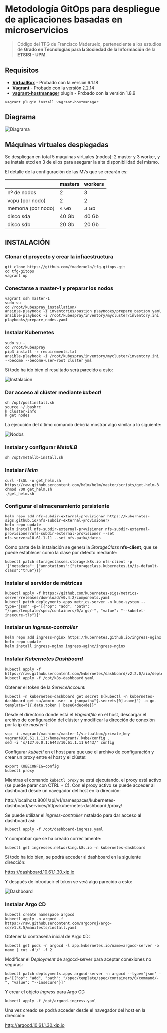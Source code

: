 # Metodología GitOps para despliegue de aplicaciones basadas en microservicios
>Código del TFG de Francisco Maderuelo, perteneciente a los estudios de **Grado en Tecnologías para la Sociedad de la Información** de la **ETSISI - UPM**.

## Requisitos
* **[VirtualBox](https://www.virtualbox.org/wiki/Downloads)** - Probado con la versión 6.1.18
* **[Vagrant](https://www.vagrantup.com/downloads)** - Probado con la versión 2.2.14
* **[vagrant-hostmanager](https://github.com/devopsgroup-io/vagrant-hostmanager)** plugin - Probado con la versión 1.8.9
```
vagrant plugin install vagrant-hostmanager
```
## Diagrama

![Diagrama](/images/k8s-cluster.png)

## Máquinas virtuales desplegadas
Se despliegan en total 5 máquinas virtuales (nodos): 2 master y 3 worker, y se instala etcd en 3 de ellos para asegurar la alta disponibilidad del mismo.

El detalle de la configuración de las MVs que se crearán es:

| |masters|workers
-----|-----|-----
nº de nodos|2|3
vcpu (por nodo)|2|2
memoria (por nodo)|4 Gb| 3 Gb
disco sda|40 Gb|40 Gb
disco sdb|20 Gb|20 Gb

## INSTALACIÓN
### Clonar el proyecto y crear la infraestructura
```
git clone https://github.com/fmaderuelo/tfg-gitops.git
cd tfg-gitops
vagrant up
```
### Conectarse a master-1 y preparar los nodos
```
vagrant ssh master-1
sudo su
cd /root/kubespray_installation/
ansible-playbook -i inventories/bastion playbooks/prepare_bastion.yaml
ansible-playbook -i /root/kubespray/inventory/mycluster/inventory.ini playbooks/prepare_nodes.yaml

```
### Instalar Kubernetes
```
sudo su -
cd /root/kubespray
pip3 install -r requirements.txt
ansible-playbook -i /root/kubespray/inventory/mycluster/inventory.ini --become --become-user=root cluster.yml
```
Si todo ha ido bien el resultado será parecido a esto:

![Instalacion](/images/k8s-installation.png)

### Dar acceso al clúster mediante *kubectl*
```
sh /opt/postinstall.sh
source ~/.bashrc
k cluster-info
k get nodes
```
La ejecución del último comando debería mostrar algo similar a lo siguiente:

![Nodos](/images/k8s-nodes.png)

### Instalar y configurar *MetalLB*
```
sh /opt/metallb-install.sh
```
### Instalar *Helm*
```
curl -fsSL -o get_helm.sh https://raw.githubusercontent.com/helm/helm/master/scripts/get-helm-3
chmod 700 get_helm.sh
./get_helm.sh
```
### Configurar el almacenamiento persistente
```
helm repo add nfs-subdir-external-provisioner https://kubernetes-sigs.github.io/nfs-subdir-external-provisioner/
helm repo update
helm install nfs-subdir-external-provisioner nfs-subdir-external-provisioner/nfs-subdir-external-provisioner --set nfs.server=10.61.1.11 --set nfs.path=/datos
```
Como parte de la instalación se genera la *StorageClass* **nfs-client**, que se puede establecer como la clase por defecto mediante:
```
kubectl patch storageclasses.storage.k8s.io nfs-client -p '{"metadata": {"annotations":{"storageclass.kubernetes.io/is-default-class":"true"}}}'
```
### Instalar el servidor de métricas
```
kubectl apply -f https://github.com/kubernetes-sigs/metrics-server/releases/download/v0.4.2/components.yaml
kubectl patch deployments.apps metrics-server -n kube-system --type='json' -p='[{"op": "add", "path": "/spec/template/spec/containers/0/args/-", "value": "--kubelet-insecure-tls"}]'
```
### Instalar un *ingress-controller*
```
helm repo add ingress-nginx https://kubernetes.github.io/ingress-nginx
helm repo update
helm install ingress-nginx ingress-nginx/ingress-nginx
```
### Instalar *Kubernetes Dashboard*
```
kubectl apply -f https://raw.githubusercontent.com/kubernetes/dashboard/v2.2.0/aio/deploy/recommended.yaml
kubectl apply -f /opt/k8s-dashboard.yaml
```
Obtener el token de la *ServiceAccount*:
```
kubectl -n kubernetes-dashboard get secret $(kubectl -n kubernetes-dashboard get sa/admin-user -o jsonpath="{.secrets[0].name}") -o go-template="{{.data.token | base64decode}}"
```
Desde el directorio donde está el *Vagrantfile* en el host, descargar el archivo de configuración del clúster y modificar la dirección de conexión por la ip de *master-1*:
```
scp -i .vagrant/machines/master-1/virtualbox/private_key vagrant@10.61.1.11:/home/vagrant/.kube/config .
sed -i 's/127.0.0.1:6443/10.61.1.11:6443/' config
```
Configurar *kubectl* en el host para que use el archivo de configuración y crear un proxy entre el host y el clúster:
```
export KUBECONFIG=config
kubectl proxy
```
Mientras el comando `kubectl proxy` se está ejecutando, el proxy está activo (se puede parar con CTRL + C). Con el proxy activo se puede acceder al dashboard desde un navegador del host en la dirección:

http://localhost:8001/api/v1/namespaces/kubernetes-dashboard/services/https:kubernetes-dashboard:/proxy/

Se puede utilizar el *ingress-controller* instalado para dar acceso al dashboard así:
```
kubectl apply -f /opt/dashboard-ingress.yaml
```
Y comprobar que se ha creado correctamente:
```
kubectl get ingresses.networking.k8s.io -n kubernetes-dashboard
```
Si todo ha ido bien, se podrá acceder al dashboard en la siguiente dirección:

https://dashboard.10.61.1.30.xip.io

Y después de introducir el token se verá algo parecido a esto:

![Dashboard](/images/dash-ingress.png)
### Instalar Argo CD
```
kubectl create namespace argocd
kubectl apply -n argocd -f https://raw.githubusercontent.com/argoproj/argo-cd/v1.8.5/manifests/install.yaml
```
Obtener la contraseña inicial de Argo CD:
```
kubectl get pods -n argocd -l app.kubernetes.io/name=argocd-server -o name | cut -d'/' -f 2
```
Modificar el *Deployment* de argocd-server para aceptar conexiones no seguras:
```
kubectl patch deployments.apps argocd-server -n argocd --type='json' -p='[{"op": "add", "path": "/spec/template/spec/containers/0/command/-", "value": "--insecure"}]'
```
Y crear el objeto *Ingress* para Argo CD:
```
kubectl apply -f /opt/argocd-ingress.yaml
```
Una vez creado se podrá acceder desde el navegador del host en la dirección:

http://argocd.10.61.1.30.xip.io